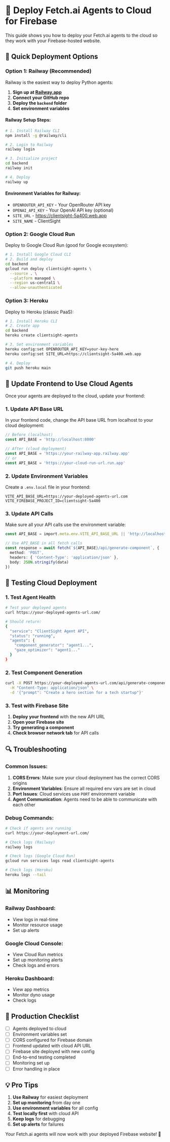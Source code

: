 # 🚀 Deploy Fetch.ai Agents to Cloud for Firebase

This guide shows you how to deploy your Fetch.ai agents to the cloud so they work with your Firebase-hosted website.

## 🌟 Quick Deployment Options

### **Option 1: Railway (Recommended)**

Railway is the easiest way to deploy Python agents:

1. **Sign up at [Railway.app](https://railway.app)**
2. **Connect your GitHub repo**
3. **Deploy the `backend` folder**
4. **Set environment variables**

#### Railway Setup Steps:

```bash
# 1. Install Railway CLI
npm install -g @railway/cli

# 2. Login to Railway
railway login

# 3. Initialize project
cd backend
railway init

# 4. Deploy
railway up
```

#### Environment Variables for Railway:
- `OPENROUTER_API_KEY` - Your OpenRouter API key
- `OPENAI_API_KEY` - Your OpenAI API key (optional)
- `SITE_URL` - https://clientsight-5a400.web.app
- `SITE_NAME` - ClientSight

### **Option 2: Google Cloud Run**

Deploy to Google Cloud Run (good for Google ecosystem):

```bash
# 1. Install Google Cloud CLI
# 2. Build and deploy
cd backend
gcloud run deploy clientsight-agents \
  --source . \
  --platform managed \
  --region us-central1 \
  --allow-unauthenticated
```

### **Option 3: Heroku**

Deploy to Heroku (classic PaaS):

```bash
# 1. Install Heroku CLI
# 2. Create app
cd backend
heroku create clientsight-agents

# 3. Set environment variables
heroku config:set OPENROUTER_API_KEY=your-key-here
heroku config:set SITE_URL=https://clientsight-5a400.web.app

# 4. Deploy
git push heroku main
```

## 🔧 Update Frontend to Use Cloud Agents

Once your agents are deployed to the cloud, update your frontend:

### **1. Update API Base URL**

In your frontend code, change the API base URL from localhost to your cloud deployment:

```typescript
// Before (localhost)
const API_BASE = 'http://localhost:8000'

// After (cloud deployment)
const API_BASE = 'https://your-railway-app.railway.app'
// or
const API_BASE = 'https://your-cloud-run-url.run.app'
```

### **2. Update Environment Variables**

Create a `.env.local` file in your frontend:

```env
VITE_API_BASE_URL=https://your-deployed-agents-url.com
VITE_FIREBASE_PROJECT_ID=clientsight-5a400
```

### **3. Update API Calls**

Make sure all your API calls use the environment variable:

```typescript
const API_BASE = import.meta.env.VITE_API_BASE_URL || 'http://localhost:8000'

// Use API_BASE in all fetch calls
const response = await fetch(`${API_BASE}/api/generate-component`, {
  method: 'POST',
  headers: { 'Content-Type': 'application/json' },
  body: JSON.stringify(data)
})
```

## 🧪 Testing Cloud Deployment

### **1. Test Agent Health**

```bash
# Test your deployed agents
curl https://your-deployed-agents-url.com/

# Should return:
{
  "service": "ClientSight Agent API",
  "status": "running",
  "agents": {
    "component_generator": "agent1...",
    "gaze_optimizer": "agent1..."
  }
}
```

### **2. Test Component Generation**

```bash
curl -X POST https://your-deployed-agents-url.com/api/generate-component \
  -H "Content-Type: application/json" \
  -d '{"prompt": "Create a hero section for a tech startup"}'
```

### **3. Test with Firebase Site**

1. **Deploy your frontend** with the new API URL
2. **Open your Firebase site**
3. **Try generating a component**
4. **Check browser network tab** for API calls

## 🔍 Troubleshooting

### **Common Issues:**

1. **CORS Errors**: Make sure your cloud deployment has the correct CORS origins
2. **Environment Variables**: Ensure all required env vars are set in cloud
3. **Port Issues**: Cloud services use `PORT` environment variable
4. **Agent Communication**: Agents need to be able to communicate with each other

### **Debug Commands:**

```bash
# Check if agents are running
curl https://your-deployment-url.com/

# Check logs (Railway)
railway logs

# Check logs (Google Cloud Run)
gcloud run services logs read clientsight-agents

# Check logs (Heroku)
heroku logs --tail
```

## 📊 Monitoring

### **Railway Dashboard:**
- View logs in real-time
- Monitor resource usage
- Set up alerts

### **Google Cloud Console:**
- View Cloud Run metrics
- Set up monitoring alerts
- Check logs and errors

### **Heroku Dashboard:**
- View app metrics
- Monitor dyno usage
- Check logs

## 🚀 Production Checklist

- [ ] Agents deployed to cloud
- [ ] Environment variables set
- [ ] CORS configured for Firebase domain
- [ ] Frontend updated with cloud API URL
- [ ] Firebase site deployed with new config
- [ ] End-to-end testing completed
- [ ] Monitoring set up
- [ ] Error handling in place

## 💡 Pro Tips

1. **Use Railway** for easiest deployment
2. **Set up monitoring** from day one
3. **Use environment variables** for all config
4. **Test locally first** with cloud API
5. **Keep logs** for debugging
6. **Set up alerts** for failures

Your Fetch.ai agents will now work with your deployed Firebase website! 🎉
